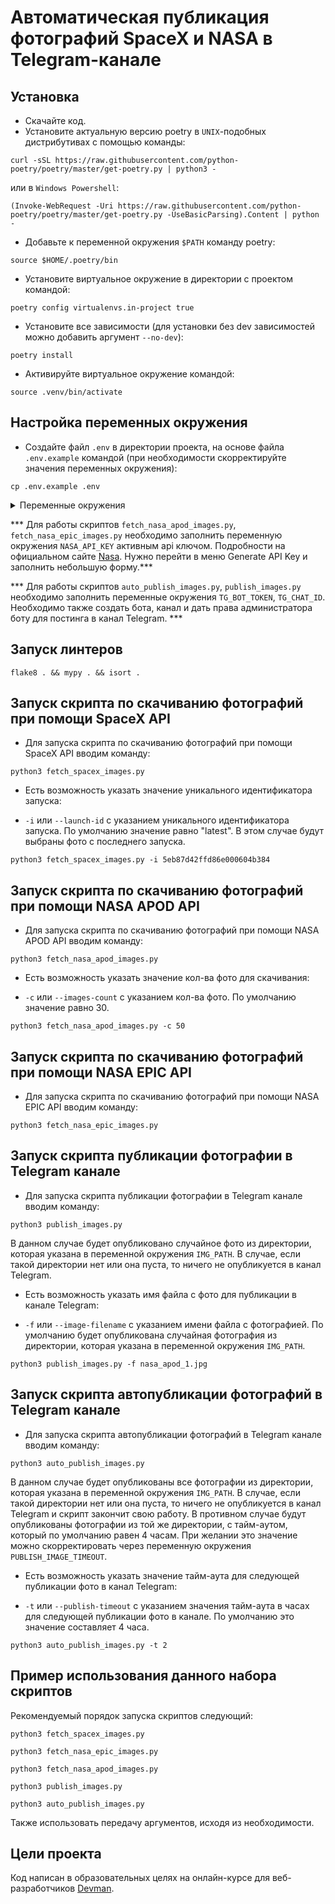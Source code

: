 # Автоматическая публикация фотографий SpaceX и NASA в Telegram-канале

## Установка

- Скачайте код.
- Установите актуальную версию poetry в `UNIX`-подобных дистрибутивах с помощью команды:
```
curl -sSL https://raw.githubusercontent.com/python-poetry/poetry/master/get-poetry.py | python3 -
```
или в `Windows Powershell`:
```
(Invoke-WebRequest -Uri https://raw.githubusercontent.com/python-poetry/poetry/master/get-poetry.py -UseBasicParsing).Content | python -
```
- Добавьте к переменной окружения `$PATH` команду poetry:
```
source $HOME/.poetry/bin
```
- Установите виртуальное окружение в директории с проектом командой:
```
poetry config virtualenvs.in-project true
```
- Установите все зависимости (для установки без dev зависимостей можно добавить аргумент `--no-dev`):
```
poetry install
```
- Активируйте виртуальное окружение командой: 
```
source .venv/bin/activate
```

## Настройка переменных окружения

- Cоздайте файл `.env` в директории проекта, на основе файла `.env.example` командой 
(при необходимости скорректируйте значения переменных окружения):
```
cp .env.example .env
```
<details>
  <summary>Переменные окружения</summary>
  <pre>
    IMG_PATH=images
    SPACE_X_URL=https://api.spacexdata.com
    SPACE_X_URI_LATEST=/v5/launches/latest
    SPACE_X_URI_LAUNCH_ID=/v5/launches/
    NASA_API_KEY=
    NASA_URL=https://api.nasa.gov
    NASA_URI_APOD=/planetary/apod
    NASA_URI_EPIC=/EPIC/api/natural/images
    NASA_URI_EPIC_ARCHIVE=/EPIC/archive/natural
    NASA_APOD_IMAGES_COUNT=30
    TIMEOUT=10
    RETRY_COUNT=5
    STATUS_FORCE_LIST=429,500,502,503,504
    ALLOWED_METHODS=HEAD,GET,OPTIONS
    TG_BOT_TOKEN=
    TG_CHAT_ID=
    PUBLISH_IMAGE_TIMEOUT=4
  </pre>
</details>

*** Для работы скриптов `fetch_nasa_apod_images.py`, `fetch_nasa_epic_images.py` необходимо заполнить переменную окружения `NASA_API_KEY` активным api ключом. Подробности на официальном сайте [Nasa](https://api.nasa.gov/). Нужно перейти в меню Generate API Key и заполнить небольшую форму.***

*** Для работы скриптов `auto_publish_images.py`, `publish_images.py` необходимо заполнить переменные окружения `TG_BOT_TOKEN`, `TG_CHAT_ID`. Необходимо также создать бота, канал и дать права администратора боту для постинга в канал Telegram. ***

## Запуск линтеров

```
flake8 . && mypy . && isort .
```

## Запуск скрипта по скачиванию фотографий при помощи SpaceX API

- Для запуска скрипта по скачиванию фотографий при помощи SpaceX API вводим команду:
```
python3 fetch_spacex_images.py
```
- Есть возможность указать значение уникального идентификатора запуска:

- `-i` или `--launch-id` c указанием уникального идентификатора запуска. По умолчанию значение равно "latest". В этом случае будут выбраны фото с последнего запуска. 
```
python3 fetch_spacex_images.py -i 5eb87d42ffd86e000604b384
```

## Запуск скрипта по скачиванию фотографий при помощи NASA APOD API

- Для запуска скрипта по скачиванию фотографий при помощи NASA APOD API вводим команду:
```
python3 fetch_nasa_apod_images.py
```
- Есть возможность указать значение кол-ва фото для скачивания:

- `-с` или `--images-count` c указанием кол-ва фото. По умолчанию значение равно 30. 
```
python3 fetch_nasa_apod_images.py -c 50
```

## Запуск скрипта по скачиванию фотографий при помощи NASA EPIC API

- Для запуска скрипта по скачиванию фотографий при помощи NASA EPIC API вводим команду:
```
python3 fetch_nasa_epic_images.py
```

## Запуск скрипта публикации фотографии в Telegram канале

- Для запуска скрипта публикации фотографии в Telegram канале вводим команду:
```
python3 publish_images.py
```
В данном случае будет опубликовано случайное фото из директории, которая указана в переменной окружения `IMG_PATH`. В случае, если такой директории нет или она пуста, то ничего не опубликуется в канал Telegram.

- Есть возможность указать имя файла с фото для публикации в канале Telegram:

- `-f` или `--image-filename` c указанием имени файла с фотографией. По умолчанию будет опубликована случайная фотография из директории, которая указана в переменной окружения `IMG_PATH`.

```
python3 publish_images.py -f nasa_apod_1.jpg
```

## Запуск скрипта автопубликации фотографий в Telegram канале

- Для запуска скрипта автопубликации фотографий в Telegram канале вводим команду:
```
python3 auto_publish_images.py
```
В данном случае будет опубликованы все фотографии из директории, которая указана в переменной окружения `IMG_PATH`. В случае, если такой директории нет или она пуста, то ничего не опубликуется в канал Telegram и скрипт закончит свою работу.
В противном случае будут опубликованы фотографии из той же директории, с тайм-аутом, который по умолчанию равен 4 часам. При желании это значение можно скорректировать через переменную окружения `PUBLISH_IMAGE_TIMEOUT`.

- Есть возможность указать значение тайм-аута для следующей публикации фото в канал Telegram:

- `-t` или `--publish-timeout` c указанием значения тайм-аута в часах для следующей публикации фото в канале. По умолчанию это значение составляет 4 часа.

```
python3 auto_publish_images.py -t 2
```

## Пример использования данного набора скриптов

Рекомендуемый порядок запуска скриптов следующий:
```
python3 fetch_spacex_images.py
```
```
python3 fetch_nasa_epic_images.py
```
```
python3 fetch_nasa_apod_images.py
```
```
python3 publish_images.py 
```
```
python3 auto_publish_images.py 
```
Также использовать передачу аргументов, исходя из необходимости.

## Цели проекта
Код написан в образовательных целях на онлайн-курсе для веб-разработчиков [Devman](https://dvmn.org).
